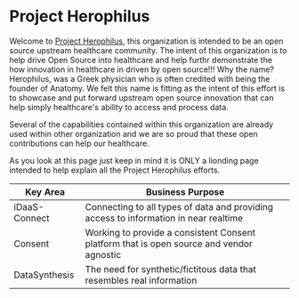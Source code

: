 # Project Herophilus

Welcome to [Project Herophilus](https://en.wikipedia.org/wiki/Herophilos), this organization is intended to be an open source upstream healthcare community. The intent of this organization is to help drive Open Source into healthcare and help furthr demonstrate the how innovation in healthcare in driven by open source!!! Why the name? Herophilus, was a Greek physician who is often credited with being the founder of Anatomy. We felt this name is fitting as the intent of this effort is to showcase and put forward upstream open source innovation that can help simply healthcare's ability to access and process data.

Several of the capabilities contained within this organization are already used within other organization and we are so proud that these open contributions can help our healthcare.

As you look at this page just keep in mind it is ONLY a lionding page intended to help explain all the Project Herophilus efforts.

| Key Area | Business Purpose |
|----------|------------------|
|iDaaS-Connect| Connecting to all types of data and providing access to information in near realtime|
|Consent| Working to provide a consistent Consent platform that is open source and vendor agnostic|
|DataSynthesis| The need for synthetic/fictitous data that resembles real information| 


